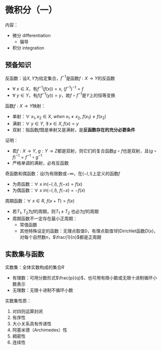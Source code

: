 # 微积分（一）

内容：
- 微分 differentiation
	- 偏导
- 积分 integration

## 预备知识

反函数：设$X, Y$为给定集合，$f^{-1}$是函数$f:X\to Y$的反函数
- $\forall\ x \in X$，有$f^{-1}(f(x))=x,\ (f^{-1})^{-1}=f$
- $\forall\ y\in Y$，有$f(f^{-1}(y))=y$，故$f\circ f^{-1}$是$Y$上的恒等变换

函数$f:X\to Y$映射：
- 单射：$\forall\ x_1, x_2 \in X,\ when\ x_1 \neq x_2,\ f(x_1) \neq f(x_2)$
- 满射：$\forall\ y \in Y,\ \exists\ x \in X, f(x) = y$
- 双射：指函数$f$既是单射又是满射，是**反函数存在的充分必要条件**

证明：
- 若$f:X\to Y,\ g:Y\to Z$都是双射，则它们的复合函数$g\circ f$也是双射，且$(g\circ f)^{-1} = f^{-1}\circ g^{-1}$
- 严格单调的满射，必有反函数

奇函数和偶函数：设$l$为有限数或$-\infty$，在$(-l, l)$上定义的函数$f$
- 为奇函数：$\forall\ x \ in (-l, l),\ f(-x)=f(x)$
- 为偶函数：$\forall\ x \ in (-l, l),\ f(-x)=-f(x)$

周期函数：$\forall\ x \in R,\ f(x+T) = f(x)$
- 若$T_1, T_2$为$f$的周期，则$T_1\pm T_2$ 也必为$f$的周期
- 周期函数不一定存在最小正周期：
	- 常值函数
	- 其他特殊设定的函数：无理点取值0，有理点取值1的Dirichlet函数$D(x)$，对每个自然数$n$，$\frac{1}{n}$都是正周期

## 实数集与函数

实数集：全体实数构成的集合$R$
- 有理数：可用分数形式$\frac{p}{q}$，也可用有限小数或无限十进制循环小数表示
- 无理数：无限十进制不循环小数

实数集性质：
1. 对四则运算封闭
2. 有序性
3. 大小关系具有传递性
4. 阿基米德（Archimedes）性
5. 稠密性
6. 连续性

